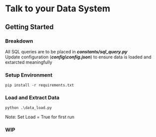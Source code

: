 # Talk to your Data System

## Getting Started

### Breakdown

All SQL queries are to be placed in ***constants/sql_query.py***  
Update configuration (***config\config.json***) to ensure data is loaded and extarcted meaningfully

### Setup Environment

```commandline
pip install -r requirements.txt
```

### Load and Extract Data

```commandline
python .\data_load.py
```

Note: Set Load = True for first run

### WIP
